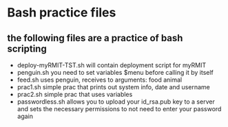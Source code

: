 # Bash practice files

## the following files are a practice of bash scripting

* deploy-myRMIT-TST.sh
	will contain deployment script for myRMIT
* penguin.sh
	you need to set variables $menu before calling it by itself
* feed.sh
	uses penguin, receives to arguments: food animal
* prac1.sh
	simple prac that prints out system info, date and username
* prac2.sh
	simple prac that uses variables
* passwordless.sh
    allows you to upload your id_rsa.pub key to a server and sets the necessary permissions to not need to enter your password again

